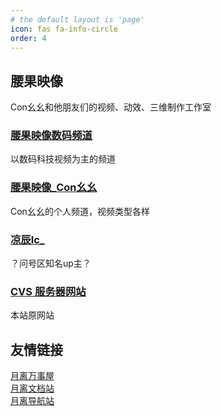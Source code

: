```yaml
---
# the default layout is 'page'
icon: fas fa-info-circle
order: 4
---
```


## 腰果映像
Con幺幺和他朋友们的视频、动效、三维制作工作室
### [腰果映像数码频道][ct]
以数码科技视频为主的频道
### [腰果映像_Con幺幺][con11]
Con幺幺的个人频道，视频类型各样
### [凉辰lc_][lc]
？问号区知名up主？
### [CVS 服务器网站][cvs]
本站原网站

## 友情链接
[月离万事屋](https://www.yuelili.com/)<br />
[月离文档站](https://docs.yuelili.com/)<br />
[月离导航站](https://nav.yuelili.com/)

<!-- 填写链接 -->
[ct]: https://space.bilibili.com/9565289
[con11]: https://space.bilibili.com/1762926
[lc]: https://space.bilibili.com/39496734
[cvs]: https://cvs.cashewteam.top